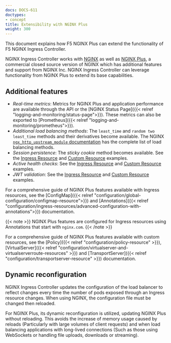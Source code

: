 ```yaml
---
docs: DOCS-611
doctypes:
- concept
title: Extensibility with NGINX Plus
weight: 300
---
```


This document explains how F5 NGINX Plus can extend the functionality of F5 NGINX Ingress Controller.

NGINX Ingress Controller works with [NGINX](https://nginx.org/) as well as [NGINX Plus](https://www.nginx.com/products/nginx/), a commercial closed source version of NGINX which has additional features and support from NGINX Inc. NGINX Ingress Controller can leverage functionality from NGINX Plus to extend its base capabilities.

## Additional features

- _Real-time metrics_: Metrics for NGINX Plus and application performance are available through the API or the [NGINX Status Page]({{< relref "logging-and-monitoring/status-page">}}). These metrics can also be exported to [Prometheus]({{< relref "logging-and-monitoring/prometheus">}}).
- _Additional load balancing methods_: The `least_time` and `random two least_time` methods and their derivatives become available. The NGINX [`ngx_http_upstream_module` documentation](https://nginx.org/en/docs/http/ngx_http_upstream_module.html) has the complete list of load balancing methods.
- _Session persistence_: The *sticky cookie* method becomes available. See the [Ingress Resource](https://github.com/nginxinc/kubernetes-ingress/tree/v3.5.2/examples/ingress-resources/session-persistence) and [Custom Resource](https://github.com/nginxinc/kubernetes-ingress/tree/v3.5.2/examples/custom-resources/session-persistence) examples.
- _Active health checks_:  See the [Ingress Resource](https://github.com/nginxinc/kubernetes-ingress/tree/v3.5.2/examples/ingress-resources/health-checks) and [Custom Resource](https://github.com/nginxinc/kubernetes-ingress/tree/v3.5.2/examples/custom-resources/health-checks) examples.
- _JWT validation_: See the [Ingress Resource](https://github.com/nginxinc/kubernetes-ingress/tree/v3.5.2/examples/ingress-resources/jwt) and [Custom Resource](https://github.com/nginxinc/kubernetes-ingress/tree/v3.5.2/examples/custom-resources/jwt) examples.

For a comprehensive guide of NGINX Plus features available with Ingress resources, see the [ConfigMap]({{< relref "configuration/global-configuration/configmap-resource">}}) and [Annotations]({{< relref "configuration/ingress-resources/advanced-configuration-with-annotations">}}) documentation.

{{< note >}} NGINX Plus features are configured for Ingress resources using Annotations that start with `nginx.com`. {{< /note >}}

For a comprehensive guide of NGINX Plus features available with custom resources, see the [Policy]({{< relref "configuration/policy-resource" >}}), [VirtualServer]({{< relref "configuration/virtualserver-and-virtualserverroute-resources" >}}) and [TransportServer]({{< relref "configuration/transportserver-resource" >}}) documentation.

## Dynamic reconfiguration

NGINX Ingress Controller updates the configuration of the load balancer to reflect changes every time the number of pods exposed through an Ingress resource changes. When using NGINX, the configuration file must be changed then reloaded.

For NGINX Plus, its dynamic reconfiguration is utilized, updating NGINX Plus without reloading. This avoids the increase of memory usage caused by reloads (Particularly with large volumes of client requests) and when load balancing applications with long-lived connections (Such as those using WebSockets or handling file uploads, downloads or streaming).
